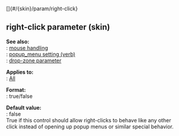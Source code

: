 []{#/{skin}/param/right-click}    
## right-click parameter (skin)    
**See also:**    
:   [mouse handling](ref/DM/mose)    
:   [popup_menu setting (verb)](ref/set/popup_menu)    
:   [drop-zone parameter](ref/%7Bskin%7D/param/drop-zone)    
<!-- -->    
**Applies to:**    
:   [All](ref/%7Bskin%7D/control)    
<!-- -->    
**Format:**    
:   true/false    
<!-- -->    
**Default value:**    
:   false    
True if this control should allow right-clicks to behave like any other    
click instead of opening up popup menus or similar special behavior.  